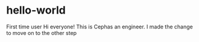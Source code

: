 # hello-world
First time user
Hi everyone!
This is Cephas an engineer.
I made the change to move on to the other step
